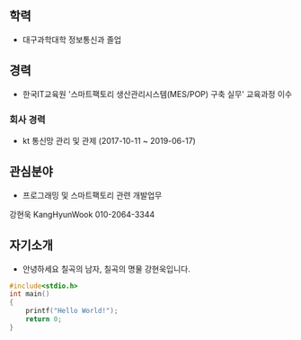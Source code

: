 ## 학력
  - 대구과학대학 정보통신과 졸업

## 경력
  - 한국IT교육원 '스마트팩토리 생산관리시스템(MES/POP) 구축 실무' 교육과정 이수
### 회사 경력
  - kt 통신망 관리 및 관제 (2017-10-11 ~ 2019-06-17)
## 관심분야
  - 프로그래밍 및 스마트팩토리 관련 개발업무

강현욱 KangHyunWook 
010-2064-3344 
  




## 자기소개
  - 안녕하세요 칠곡의 남자, 칠곡의 명물 강현욱입니다. 
```C++
#include<stdio.h>
int main()
{
    printf("Hello World!");
    return 0;
}
```
